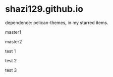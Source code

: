 shazi129.github.io
==================
dependence: pelican-themes, in my starred items.

master1

master2

test 1

test 2

test 3
